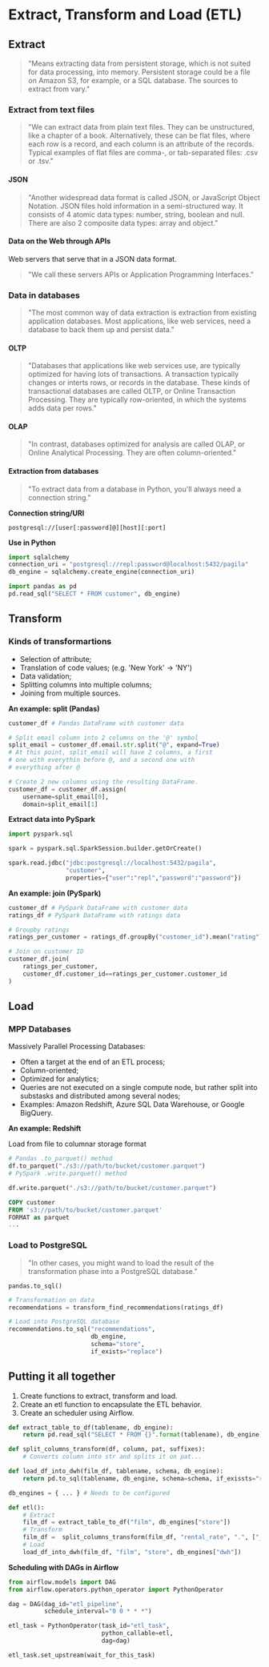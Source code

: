 # Extract, Transform and Load (ETL)

## Extract

> "Means extracting data from persistent storage, which is not suited for data processing, into memory. Persistent storage could be a file on Amazon S3, for example, or a SQL database. The sources to extract from vary."

### Extract from text files

> "We can extract data from plain text files. They can be unstructured, like a chapter of a book. Alternatively, these can be flat files, where each row is a record, and each column is an attribute of the records. Typical examples of flat files are comma-, or tab-separated files: .csv or .tsv."

#### JSON

> "Another widespread data format is called JSON, or JavaScript Object Notation. JSON files hold information in a semi-structured way. It consists of 4 atomic data types: number, string, boolean and null. There are also 2 composite data types: array and object."

#### Data on the Web through APIs

Web servers that serve that in a JSON data format.

> "We call these servers APIs or Application Programming Interfaces."

### Data in databases

> "The most common way of data extraction is extraction from existing application databases. Most applications, like web services, need a database to back them up and persist data."

#### OLTP

> "Databases that applications like web services use, are typically optimized for having lots of transactions. A transaction typically changes or interts rows, or records in the database. These kinds of transactional databases are called OLTP, or Online Transaction Processing. They are typically row-oriented, in which the systems adds data per rows."

#### OLAP

> "In contrast, databases optimized for analysis are called OLAP, or Online Analytical Processing. They are often column-oriented."

#### Extraction from databases

> "To extract data from a database in Python, you'll always need a connection string."

**Connection string/URI**

```
postgresql://[user[:password]@][host][:port]
```

**Use in Python**

```python
import sqlalchemy
connection_uri = "postgresql://repl:password@localhost:5432/pagila"
db_engine = sqlalchemy.create_engine(connection_uri)

import pandas as pd
pd.read_sql("SELECT * FROM customer", db_engine)
```

## Transform

### Kinds of transformartions

- Selection of attribute;
- Translation of code values; (e.g. 'New York' -> 'NY')
- Data validation;
- Splitting columns into multiple columns;
- Joining from multiple sources.

**An example: split (Pandas)**

```python
customer_df # Pandas DataFrame with customer data

# Split email column into 2 columns on the '@' symbol
split_email = customer_df.email.str.split("@", expand=True)
# At this point, split_email will have 2 columns, a first
# one with everythin before @, and a second one with
# everything after @

# Create 2 new columns using the resulting DataFrame.
customer_df = customer_df.assign(
	username=split_email[0],
	domain=split_email[1]
```

**Extract data into PySpark**

```python
import pyspark.sql

spark = pyspark.sql.SparkSession.builder.getOrCreate()

spark.read.jdbc("jdbc:postgresql://localhost:5432/pagila",
				"customer",
				properties={"user":"repl","password":"password"})
```

**An example: join (PySpark)**

```python
customer_df # PySpark DataFrame with customer data
ratings_df # PySpark DataFrame with ratings data

# Groupby ratings
ratings_per_customer = ratings_df.groupBy("customer_id").mean("rating")

# Join on customer ID
customer_df.join(
	ratings_per_customer,
	customer_df.customer_id==ratings_per_customer.customer_id
)
```

## Load

### MPP Databases

Massively Parallel Processing Databases:

- Often a target at the end of an ETL process;
- Column-oriented;
- Optimized for analytics;
- Queries are not executed on a single compute node, but rather split into substasks and distributed among several nodes;
- Examples: Amazon Redshift, Azure SQL Data Warehouse, or Google BigQuery.

**An example: Redshift**

Load from file to columnar storage format

```python
# Pandas .to_parquet() method
df.to_parquet("./s3://path/to/bucket/customer.parquet")
# PySpark .write.parquet() method

df.write.parquet("./s3://path/to/bucket/customer.parquet")
```

```SQL
COPY customer
FROM 's3://path/to/bucket/customer.parquet'
FORMAT as parquet
...
```

### Load to PostgreSQL

> "In other cases, you might wand to load the result of the transformation phase into a PostgreSQL database."

`pandas.to_sql()`

```python
# Transformation on data
recommendations = transform_find_recommendations(ratings_df)

# Load into PostgreSQL database
recommendations.to_sql("recommendations",
					   db_engine,
					   schema="store",
					   if_exists="replace")
```

## Putting it all together

1. Create functions to extract, transform and load.
2. Create an etl function to encapsulate the ETL behavior.
3. Create an scheduler using Airflow.

```python
def extract_table_to_df(tablename, db_engine):
	return pd.read_sql("SELECT * FROM {}".format(tablename), db_engine)

def split_columns_transform(df, column, pat, suffixes):
	# Converts column into str and splits it on pat...

def load_df_into_dwh(film_df, tablename, schema, db_engine):
	return pd.to_sql(tablename, db_engine, schema=schema, if_exissts="replace")

db_engines = { ... } # Needs to be configured

def etl():
	# Extract
	film_df = extract_table_to_df("film", db_engines["store"])
	# Transform
	film_df =  split_columns_transform(film_df, "rental_rate", ".", ["_dollar", "_cents"])
	# Load
	load_df_into_dwh(film_df, "film", "store", db_engines["dwh"])
```

**Scheduling with DAGs in Airflow**

```python
from airflow.models import DAG
from airflow.operators.python_operator import PythonOperator

dag = DAG(dag_id="etl_pipeline",
		  schedule_interval="0 0 * * *")

etl_task = PythonOperator(task_id="etl_task",
						  python_callable=etl,
						  dag=dag)

etl_task.set_upstream(wait_for_this_task)
```
